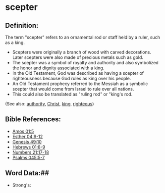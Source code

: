 # scepter #

## Definition: ##

The term "scepter" refers to an ornamental rod or staff held by a ruler, such as a king.

* Scepters were originally a branch of wood with carved decorations. Later scepters were also made of precious metals such as gold.
* The scepter was a symbol of royalty and authority and also symbolized the honor and dignity associated with a king.
* In the Old Testament, God was described as having a scepter of righteousness because God rules as king over his people.
* An Old Testament prophecy referred to the Messiah as a symbolic scepter that would come from Israel to rule over all nations.
* This could also be translated as "ruling rod" or "king's rod.

(See also: [authority](../kt/authority.md), [Christ](../kt/christ.md), [king](../other/king.md), [righteous](../kt/righteous.md))

## Bible References: ##

* [Amos 01:5](rc://en/tn/help/amo/01/05)
* [Esther 04:9-12](rc://en/tn/help/est/04/09)
* [Genesis 49:10](rc://en/tn/help/gen/49/10)
* [Hebrews 01:8-9](rc://en/tn/help/heb/01/08)
* [Numbers 21:17-18](rc://en/tn/help/num/21/17)
* [Psalms 045:5-7](rc://en/tn/help/psa/045/005)

## Word Data:##

* Strong's: 

